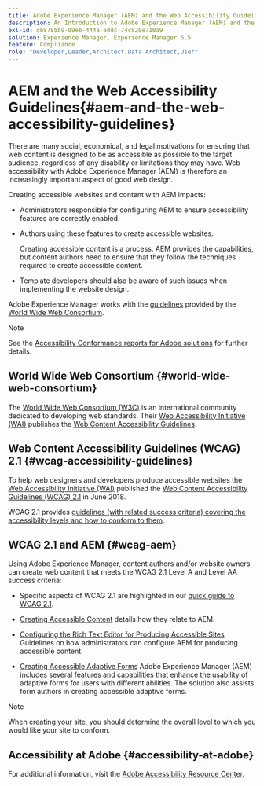 ```yaml
---
title: Adobe Experience Manager (AEM) and the Web Accessibility Guidelines
description: An Introduction to Adobe Experience Manager (AEM) and the Web Accessibility Guidelines
exl-id: db8785b9-09eb-444a-addc-74c520e710a9
solution: Experience Manager, Experience Manager 6.5
feature: Compliance
role: "Developer,Leader,Architect,Data Architect,User"
---
```

# AEM and the Web Accessibility Guidelines{#aem-and-the-web-accessibility-guidelines}

There are many social, economical, and legal motivations for ensuring that web content is designed to be as accessible as possible to the target audience, regardless of any disability or limitations they may have. Web accessibility with Adobe Experience Manager (AEM) is therefore an increasingly important aspect of good web design.
 
Creating accessible websites and content with AEM impacts:
 
* Administrators responsible for configuring AEM to ensure accessibility features are correctly enabled.
 
* Authors using these features to create accessible websites.
 
  Creating accessible content is a process. AEM provides the capabilities, but content authors need to ensure that they follow the techniques required to create accessible content.
 
* Template developers should also be aware of such issues when implementing the website design.
 
Adobe Experience Manager works with the [guidelines](#wcag-accessibility-guidelines) provided by the [World Wide Web Consortium](#world-wide-web-consortium). 

>[!NOTE]
>
>See the [Accessibility Conformance reports for Adobe solutions](https://www.adobe.com/accessibility/compliance.html) for further details.

## World Wide Web Consortium {#world-wide-web-consortium}
 
The [World Wide Web Consortium (W3C)](https://www.w3.org/) is an international community dedicated to developing web standards. Their [Web Accessibility Initiative (WAI)](https://www.w3.org/WAI/) publishes the [Web Content Accessibility Guidelines](#wcag-accessibility-guidelines).

## Web Content Accessibility Guidelines (WCAG) 2.1 {#wcag-accessibility-guidelines}

To help web designers and developers produce accessible websites the [Web Accessibility Initiative (WAI)](https://www.w3.org/WAI/) published the [Web Content Accessibility Guidelines (WCAG) 2.1](https://www.w3.org/TR/WCAG/) in June 2018.

WCAG 2.1 provides [guidelines (with related success criteria) covering the accessibility levels and how to conform to them](https://www.w3.org/TR/WCAG/#conformance).
 
## WCAG 2.1 and AEM {#wcag-aem}

Using Adobe Experience Manager, content authors and/or website owners can create web content that meets the WCAG 2.1 Level A and Level AA success criteria:
 
* Specific aspects of WCAG 2.1 are highlighted in our [quick guide to WCAG 2.1](/help/managing/qg-wcag.md).
 
* [Creating Accessible Content](/help/sites-authoring/creating-accessible-content.md) details how they relate to AEM. 

* [Configuring the Rich Text Editor for Producing Accessible Sites](/help/sites-administering/rte-accessible-content.md)
  Guidelines on how administrators can configure AEM for producing accessible content.

* [Creating Accessible Adaptive Forms](/help/forms/using/creating-accessible-adaptive-forms.md)
  Adobe Experience Manager (AEM) includes several features and capabilities that enhance the usability of adaptive forms for users with different abilities. The solution also assists form authors in creating accessible adaptive forms.

>[!NOTE]
>
>When creating your site, you should determine the overall level to which you would like your site to conform.

## Accessibility at Adobe {#accessibility-at-adobe}

For additional information, visit the [Adobe Accessibility Resource Center](https://www.adobe.com/accessibility/).
